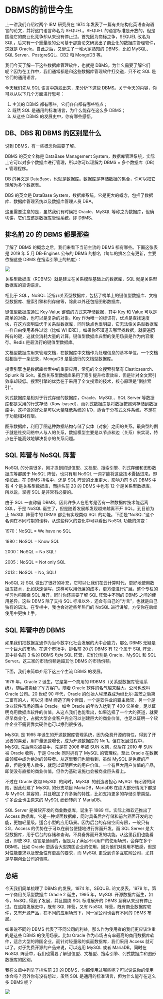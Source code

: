 # DBMS的前世今生

上一讲我们介绍过两个 IBM 研究员在 1974 年发表了一篇有关结构化英语查询语言的论文，并将这门语言命名为 SEQUEL。SEQUEL 的语言标准是开放的，但是围绕它的商业化竞争却从来没有停止过。首先因为商标之争，SEQUEL 改名为 SQL，后来有一个重量级的公司基于那篇论文研发出了商业化的数据库管理软件，这就是 Oracle。自此之后，又诞生了一堆大家熟知的 DBMS，比如 MySQL、SQL Server、PostgreSQL、DB2 和 MongoDB 等。

我们今天了解一下这些数据库管理软件，也就是 DBMS。为什么需要了解它们呢？因为在工作中，我们通常都是和这些数据库管理软件打交道，只不过 SQL 是它们的通用语言。

今天我们先从 SQL 语言中跳脱出来，来分析下这些 DBMS。关于今天的内容，你可以从以下几个方面进行思考：

1. 主流的 DBMS 都有哪些，它们各自都有哪些特点；
2. 既然 SQL 是通用的标准语言，为什么能存在这么多 DBMS；
3. 从这些 DBMS 的发展史中，你有哪些感悟。

## DB、DBS 和 DBMS 的区别是什么

说到 DBMS，有一些概念你需要了解。

DBMS 的英文全称是 DataBase Management System，数据库管理系统，实际上它可以对多个数据库进行管理，所以你可以理解为 DBMS = 多个数据库（DB） + 管理程序。

DB 的英文是 DataBase，也就是数据库。数据库是存储数据的集合，你可以把它理解为多个数据表。

DBS 的英文是 DataBase System，数据库系统。它是更大的概念，包括了数据库、数据库管理系统以及数据库管理人员 DBA。

这里需要注意的是，虽然我们有时候把 Oracle、MySQL 等称之为数据库，但确切讲，它们应该是数据库管理系统，即 DBMS。

## 排名前 20 的 DBMS 都是那些

了解了 DBMS 的概念之后，我们来看下当前主流的 DBMS 都有哪些。下面这张表是 2019 年 5 月 DB-Engines 公布的 DBMS 的排名（每年的排名会有更新，主要依据这些 DBMS 在搜索引擎上的热度）：

![](./images/02-01.png)

关系型数据库（RDBMS）就是建立在关系模型基础上的数据库，SQL 就是关系型数据库的查询语言。

相比于 SQL，NoSQL 泛指非关系型数据库，包括了榜单上的键值型数据库、文档型数据库、搜索引擎和列存储等，除此以外还包括图形数据库。

键值型数据库通过 Key-Value 键值的方式来存储数据，其中 Key 和 Value 可以是简单的对象，也可以是复杂的对象。Key 作为唯一的标识符，优点是查找速度快，在这方面明显优于关系型数据库，同时缺点也很明显，它无法像关系型数据库一样自由使用条件过滤（比如 WHERE），如果你不知道去哪里找数据，就要遍历所有的键，这就会消耗大量的计算。键值型数据库典型的使用场景是作为内容缓存。Redis 是最流行的键值型数据库。

文档型数据库用来管理文档，在数据库中文档作为处理信息的基本单位，一个文档就相当于一条记录，MongoDB 是最流行的文档型数据库。

搜索引擎也是数据库检索中的重要应用，常见的全文搜索引擎有 Elasticsearch、Splunk 和 Solr。虽然关系型数据库采用了索引提升检索效率，但是针对全文索引效率却较低。搜索引擎的优势在于采用了全文搜索的技术，核心原理是“倒排索引”。

列式数据库是相对于行式存储的数据库，Oracle、MySQL、SQL Server 等数据库都是采用的行式存储（Row-based），而列式数据库是将数据按照列存储到数据库中，这样做的好处是可以大量降低系统的 I/O，适合于分布式文件系统，不足在于功能相对有限。

图形数据库，利用了图这种数据结构存储了实体（对象）之间的关系。最典型的例子就是社交网络中人与人的关系，数据模型主要是以节点和边（关系）来实现，特点在于能高效地解决复杂的关系问题。

## SQL 阵营与 NoSQL 阵营

NoSQL 的分类很多，刚才提到的键值型、文档型、搜索引擎、列式存储和图形数据库等都属于 NoSQL 阵营。也只有用 NoSQL 一词才能将这些技术囊括进来。即便如此，在 DBMS 排名中，还是 SQL 阵营的比重更大，影响力前 5 的 DBMS 中有 4 个是关系型数据库，而排名前 20 的 DBMS 中也有 12 个是关系型数据库。所以说，掌握 SQL 是非常有必要的。

由于 SQL 一直称霸 DBMS，因此许多人在思考是否有一种数据库技术能远离 SQL，于是 NoSQL 诞生了，但是随着发展却发现越来越离不开 SQL。到目前为止 NoSQL 阵营中的 DBMS 都会有实现类似 SQL 的功能。下面是“NoSQL”这个名词在不同时期的诠释，从这些释义的变化中可以看出 NoSQL 功能的演变：

1970：NoSQL = We have no SQL

1980：NoSQL = Know SQL

2000：NoSQL = No SQL!

2005：NoSQL = Not only SQL

2013：NoSQL = No, SQL!

NoSQL 对 SQL 做出了很好的补充，它可以让我们在云计算时代，更好地使用数据库技术，比如快速读写，这样可以用低廉的成本，更方便进行扩展。整个专栏的学习也将围绕 SQL 展开，同时你还需要了解 SQL 阵营中不同的 DBMS 之间的使用差异。这些 DBMS 除了支持 SQL 标准以外，还会有自己的“方言”，也就是自己独有的语法。在专栏中，我也会对近些年热门的 NoSQL 进行讲解，方便你在后续使用中更快上手。

## SQL 阵营中的 DBMS

如果我们把数据互通作为当今数字化社会发展的大中台能力，那么 DBMS 无疑是一个巨大的市场。在这个市场中，排名前 20 的 DBMS 有 12 个属于 SQL 阵营，其中排名前 3 名的 DBMS 均为 SQL 阵营，它们分别是 Oracle、MySQL 和 SQL Server。这三家的市场份额远超其他 DBMS 的市场份额。

下面，我们来简单介绍下这三个主流 DBMS 的发展。

1979 年，Oracle 2 诞生，它是第一个商用的 RDBMS（关系型数据库管理系统），随后被卖给了军方客户。随着 Oracle 软件的名气越来越大，公司也改叫 Oracle 公司。20 世纪 90 年代，Oracle 的创始人埃里森成为继比尔·盖茨之后第二富有的人，可以说 IBM 缔造了两个帝国，一个是软件业的霸主微软，另一个是企业软件市场的霸主 Oracle。如今 Oracle 的年收入达到了 400 亿美金，足以证明商用数据库软件的价值。从这点我们也能看出，如果选择了一个大的赛道，就要尽早商业化，占据大型企业客户完全可以创建巨大的商业价值，也足以证明一个软件企业不需要靠卖硬件也可以挣到很多钱。

MySQL 是 1995 年诞生的开源数据库管理系统，因为免费开源的特性，得到了开发者的喜爱，用户量迅速增长，成为开源数据库的 No.1。但在发展过程中，MySQL 先后两次被易手，先是在 2008 年被 SUN 收购，然后在 2010 年 SUN 被 Oracle 收购，于是 Oracle 同时拥有了 MySQL 的管理权，至此 Oracle 在数据库领域中成为绝对的领导者。从这里我们也能看到，虽然 MySQL 是免费的产品，但是使用人数多，就足以证明巨大的用户价值。一个有巨大用户价值的产品，即使没有直接的商业价值，但作为基础设施也会被商业巨头看上。

不过在 Oracle 收购 MySQL 的同时，MySQL 的创造者担心 MySQL 有闭源的风险，因此创建了 MySQL 的分支项目 MariaDB，MariaDB 在绝大部分情况下都是与 MySQL 兼容的，并且增加了许多新的特性，比如支持更多的存储引擎类型。许多企业也由原来的 MySQL 纷纷转向了 MariaDB。

SQL Server 是微软开发的商业数据库，诞生于 1989 年。实际上微软还推出了 Access 数据库，它是一种桌面数据库，同时具备后台存储和前台界面开发的功能，更加轻量级，适合小型的应用场景。因为后台的存储空间有限，一般只有 2G，Access 的优势在于可以在前台便捷地进行界面开发。而 SQL Server 是大型数据库，用于后台的存储和查询，不具备界面开发的功能。从这里我们也能看出，即使 SQL 语言是通用的，但是为了满足不同用户的使用场景，会存在多个 DBMS。比如 Oracle 更适合大型跨国企业的使用，因为他们对费用不敏感，但是对性能要求以及安全性有更高的要求，而 MySQL 更受到许多互联网公司，尤其是早期创业公司的青睐。

## 总结

今天我们简单梳理了 DBMS 的发展。1974 年，SEQUEL 论文发表，1979 年，第一个商用关系型数据库 Oracle 2 诞生，1995 年，MySQL 开源数据库诞生，如今，NoSQL 得到了发展，并且围绕 SQL 标准展开的 DBMS 竞赛从来没有停止过。在这段发展史中，既有 SQL 阵营，又有 NoSQL 阵营，既有商业数据库软件，又有开源产品，在不同的应用场景下，同一家公司也会有不同的 DBMS 布局。

如果说不同的 DBMS 代表了不同公司的利益，那么作为使用者的我们更应该注重的是这些 DBMS 的使用场景。比如 Oracle 作为市场占有率最高的商用数据库软件，适合大型的跨国企业，而针对轻量级的桌面数据库，我们采用 Access 就可以了。对于免费开源的产品来说，可以选用 MySQL 或者 MariaDB。同时在 NoSQL 阵营中，我们也需要了解键值型、文档型、搜索引擎、列式数据库和图形数据库的区别。

我在文章中列举了排名前 20 的 DBMS，你都使用过哪些呢？可以说说你的使用体会吗？另外你有没有想过，虽然 SQL 是通用的标准语言，但为什么能存在这么多 DBMS 呢？

![](./images/02-02.png)

